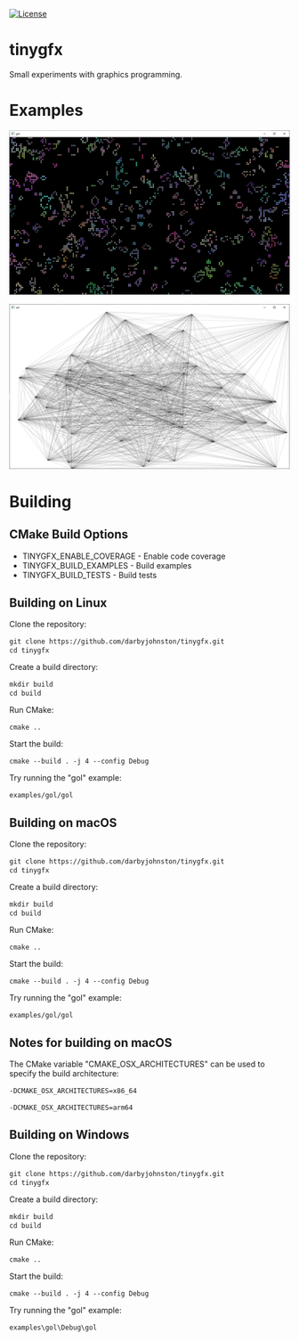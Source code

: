 [![License](https://img.shields.io/badge/License-BSD%203--Clause-blue.svg)](https://opensource.org/licenses/BSD-3-Clause)

tinygfx
=======
Small experiments with graphics programming.


Examples
========
![gol](etc/Images/gol.PNG)

![sol](etc/Images/sol.PNG)


Building
========
CMake Build Options
-------------------
* TINYGFX_ENABLE_COVERAGE - Enable code coverage
* TINYGFX_BUILD_EXAMPLES - Build examples
* TINYGFX_BUILD_TESTS - Build tests

Building on Linux
-----------------
Clone the repository:
```
git clone https://github.com/darbyjohnston/tinygfx.git
cd tinygfx
```
Create a build directory:
```
mkdir build
cd build
```
Run CMake:
```
cmake ..
```
Start the build:
```
cmake --build . -j 4 --config Debug
```
Try running the "gol" example:
```
examples/gol/gol
```

Building on macOS
-----------------
Clone the repository:
```
git clone https://github.com/darbyjohnston/tinygfx.git
cd tinygfx
```
Create a build directory:
```
mkdir build
cd build
```
Run CMake:
```
cmake ..
```
Start the build:
```
cmake --build . -j 4 --config Debug
```
Try running the "gol" example:
```
examples/gol/gol
```

Notes for building on macOS
---------------------------
The CMake variable "CMAKE_OSX_ARCHITECTURES" can be used to specify the build
architecture:
```
-DCMAKE_OSX_ARCHITECTURES=x86_64
```
```
-DCMAKE_OSX_ARCHITECTURES=arm64
```

Building on Windows
-------------------
Clone the repository:
```
git clone https://github.com/darbyjohnston/tinygfx.git
cd tinygfx
```
Create a build directory:
```
mkdir build
cd build
```
Run CMake:
```
cmake ..
```
Start the build:
```
cmake --build . -j 4 --config Debug
```
Try running the "gol" example:
```
examples\gol\Debug\gol
```
